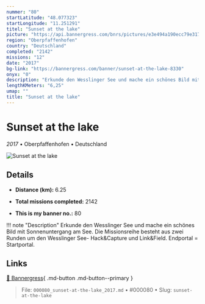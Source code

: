 ```yaml
---
nummer: "80"
startLatitude: "48.077323"
startLongitude: "11.251291"
titel: "Sunset at the lake"
picture: "https://api.bannergress.com/bnrs/pictures/e3e494a190ecc79e317bf49128248159"
region: "Oberpfaffenhofen"
country: "Deutschland"
completed: "2142"
missions: "12"
date: "2017"
bg-link: "https://bannergress.com/banner/sunset-at-the-lake-8330"
onyx: "0"
description: "Erkunde den Wesslinger See und mache ein schönes Bild mit Sonnenuntergang am See. Die Missionsreihe besteht aus zwei Runden um den Wesslinger See- Hack&Capture und Link&Field. Endportal = Startportal."
lengthKMeters: "6,25"
umap: ""
title: "Sunset at the lake"
---
```

# Sunset at the lake

*2017* • Oberpfaffenhofen • Deutschland

![Sunset at the lake](https://api.bannergress.com/bnrs/pictures/e3e494a190ecc79e317bf49128248159)

## Details
- **Distance (km):** 6.25

- **Total missions completed:** 2142
- **This is my banner no.:** 80


!!! note "Description"
    Erkunde den Wesslinger See und mache ein schönes Bild mit Sonnenuntergang am See. Die Missionsreihe besteht aus zwei Runden um den Wesslinger See- Hack&Capture und Link&Field. Endportal = Startportal.



## Links
[🔗 Bannergress](https://bannergress.com/banner/sunset-at-the-lake-8330){ .md-button .md-button--primary }



> File: `000080_sunset-at-the-lake_2017.md` • #000080 • Slug: `sunset-at-the-lake`
